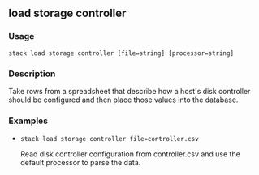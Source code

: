 ## load storage controller

### Usage

`stack load storage controller [file=string] [processor=string]`

### Description

Take rows from a spreadsheet that describe how a host's disk controller
	should be configured and then place those values into the database.

### Examples

* `stack load storage controller file=controller.csv`

   Read disk controller configuration from controller.csv and use the
	default processor to parse the data.



